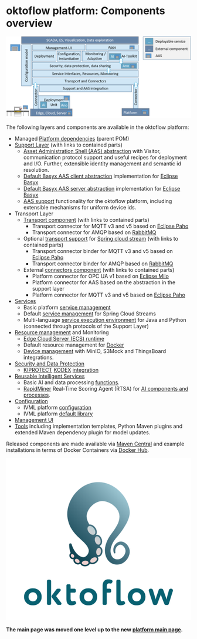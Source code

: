 # oktoflow platform: Components overview

![Architecture Overview](ArchitectureOverview.png)

The following layers and components are available in the oktoflow platform:
* Managed [Platform dependencies](platformDependencies/README.md) (parent POM)
* [Support Layer](support/README.md) (with links to contained parts)
    * [Asset Administration Shell (AAS) abstraction](support/support.aas.basyx/README.md) with Visitor, communication protocol support and useful recipes for deployment and I/O. Further, extensible identity management and semantic id resolution.
    * [Default Basyx AAS client abstraction](support/support.aas.basxy/README.md) implementation for [Eclipse Basyx](https://www.eclipse.org/basyx/)
    * [Default Basyx AAS server abstraction](support/support.aas.basxy.server/README.md) implementation for [Eclipse Basyx](https://www.eclipse.org/basyx/)
    * [AAS support](support/support.iip-aas/README.md) functionality for the oktoflow platform, including extensible mechanisms for uniform device ids.
* Transport Layer
    * [Transport component](transport/README.md) (with links to contained parts)
         * Transport connector for MQTT v3 and v5 based on [Eclipse Paho](https://www.eclipse.org/paho/)
         * Transport connector for AMQP based on [RabbitMQ](https://www.rabbitmq.com/)
    * Optional [transport support](transport/transport.spring/README.md) for [Spring cloud stream](https://spring.io/projects/spring-cloud-stream) (with links to contained parts)
         * Transport connector binder for MQTT v3 and v5 based on [Eclipse Paho](https://www.eclipse.org/paho/)
         * Transport connector binder for AMQP based on [RabbitMQ](https://www.rabbitmq.com/)
    * External [connectors component](connectors/README.md) (with links to contained parts)
       * Platform connector for OPC UA v1 based on [Eclipse Milo](https://projects.eclipse.org/projects/iot.milo)
       * Platform connector for AAS based on the abstraction in the support layer
       * Platform connector for MQTT v3 and v5 based on [Eclipse Paho](https://www.eclipse.org/paho/)
 * [Services](platform/services/README.md) 
    * Basic platform [service management](services/services/README.md) 
    * Default [service management](services/services.spring/README.md) for Spring Cloud Streams
    * Multi-language [service execution environment](services/services.environment/README.md) for Java and Python (connected through protocols of the Support Layer)
 * [Resource management](resources/README.md) and Monitoring
    * [Edge Cloud Server (ECS) runtime](resources/ecsRuntime/README.md)
    * Default resource management for [Docker](resources/ecsRuntime.docker/README.md)
    * [Device management](resources/deviceMgt/README.md) with MinIO, S3Mock and ThingsBoard integrations.
 * [Security and Data Protection](securityDataProtection/README.md)
    * [KIPROTECT](https://kiprotect.com/) [KODEX](https://heykodex.com/) [integration](securityDataProtection/security.services.kodex/README.md)
 * [Reusable Intelligent Services](reusableIntelligentServices/README.md)
    * Basic AI and data processing [functions](reusableIntelligentServices/kiServices.functions/README.md).
    * [RapidMiner](https://rapidminer.com) Real-Time Scoring Agent (RTSA) for [AI components and processes](reusableIntelligentServices/kiServices.rapidminer.rtsa/README.md).
 * [Configuration](configuration/README.md)
    * IVML platform [configuration](configuration/configuration/README.md)
    * IVML platform [default library](configuration/configuration.defaultLib/README.md)
 * [Management UI](managementUI/README.md)
 * [Tools](tools/README.md) including implementation templates, Python Maven plugins and extended Maven dependency plugin for model updates.

Released components are made available via [Maven Central](https://search.maven.org/search?q=iip-ecosphere) and example installations in terms of Docker Containers via [Docker Hub](https://hub.docker.com/r/iipecosphere/platform).

![oktoflow](oktoflow.png)

__The main page was moved one level up to the new [platform main page](../README.md).__